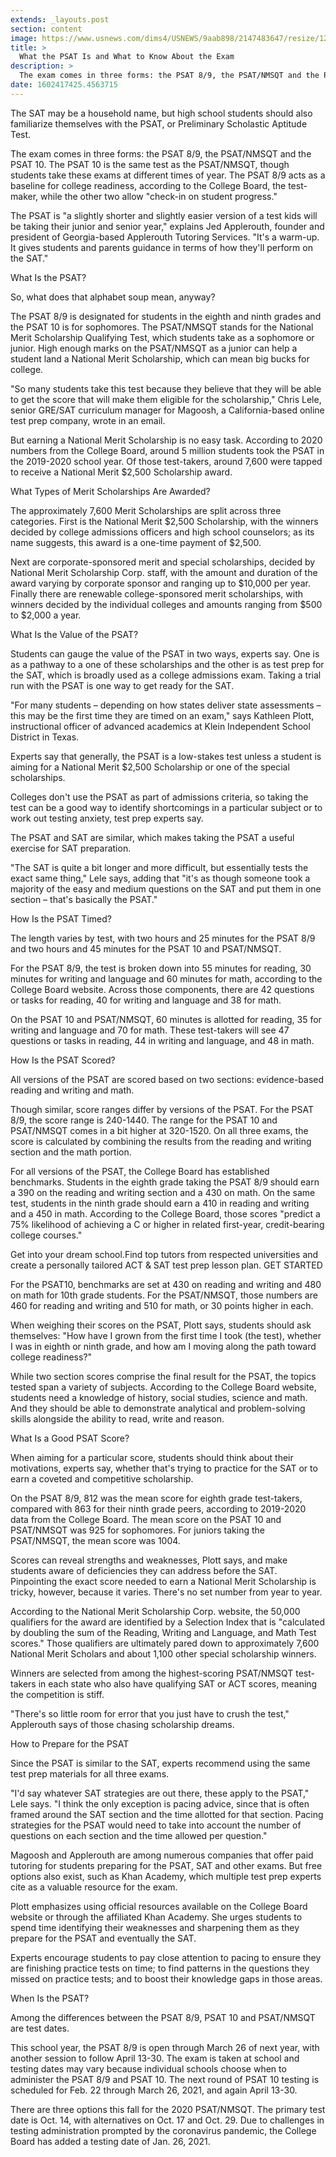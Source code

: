 ```yaml
--- 
extends: _layouts.post 
section: content 
image: https://www.usnews.com/dims4/USNEWS/9aab898/2147483647/resize/1200x%3E/quality/85/?url=http%3A%2F%2Fmedia.beam.usnews.com%2F81%2F65%2F7a66eb394e9a8437bdfbd40feaae%2F200106-studentstakingtest-stock.jpg 
title: > 
  What the PSAT Is and What to Know About the Exam 
description: > 
  The exam comes in three forms: the PSAT 8/9, the PSAT/NMSQT and the PSAT 10.The PSAT 8/9 is designated for students in the eighth and ninth grades and the PSAT 10 is for sophomores.Among the differences between the PSAT 8/9, PSAT 10 and PSAT/NMSQT are test dates.This school year, the PSAT 8/9 is open through March 26 of next year, with another session to follow April 13-30.The exam is taken at school and testing dates may vary because individual schools choose when to administer the PSAT 8/9 and PSAT 10. 
date: 1602417425.4563715 
--- 
```

The SAT may be a household name, but high school students should also familiarize themselves with the PSAT, or Preliminary Scholastic Aptitude Test.

The exam comes in three forms: the PSAT 8/9, the PSAT/NMSQT and the PSAT 10. The PSAT 10 is the same test as the PSAT/NMSQT, though students take these exams at different times of year. The PSAT 8/9 acts as a baseline for college readiness, according to the College Board, the test-maker, while the other two allow "check-in on student progress."

The PSAT is "a slightly shorter and slightly easier version of a test kids will be taking their junior and senior year," explains Jed Applerouth, founder and president of Georgia-based Applerouth Tutoring Services. "It's a warm-up. It gives students and parents guidance in terms of how they'll perform on the SAT."

What Is the PSAT?

So, what does that alphabet soup mean, anyway?

The PSAT 8/9 is designated for students in the eighth and ninth grades and the PSAT 10 is for sophomores. The PSAT/NMSQT stands for the National Merit Scholarship Qualifying Test, which students take as a sophomore or junior. High enough marks on the PSAT/NMSQT as a junior can help a student land a National Merit Scholarship, which can mean big bucks for college.

"So many students take this test because they believe that they will be able to get the score that will make them eligible for the scholarship," Chris Lele, senior GRE/SAT curriculum manager for Magoosh, a California-based online test prep company, wrote in an email.

But earning a National Merit Scholarship is no easy task. According to 2020 numbers from the College Board, around 5 million students took the PSAT in the 2019-2020 school year. Of those test-takers, around 7,600 were tapped to receive a National Merit $2,500 Scholarship award.

What Types of Merit Scholarships Are Awarded?

The approximately 7,600 Merit Scholarships are split across three categories. First is the National Merit $2,500 Scholarship, with the winners decided by college admissions officers and high school counselors; as its name suggests, this award is a one-time payment of $2,500.

Next are corporate-sponsored merit and special scholarships, decided by National Merit Scholarship Corp. staff, with the amount and duration of the award varying by corporate sponsor and ranging up to $10,000 per year. Finally there are renewable college-sponsored merit scholarships, with winners decided by the individual colleges and amounts ranging from $500 to $2,000 a year.

What Is the Value of the PSAT?

Students can gauge the value of the PSAT in two ways, experts say. One is as a pathway to a one of these scholarships and the other is as test prep for the SAT, which is broadly used as a college admissions exam. Taking a trial run with the PSAT is one way to get ready for the SAT.

"For many students – depending on how states deliver state assessments – this may be the first time they are timed on an exam," says Kathleen Plott, instructional officer of advanced academics at Klein Independent School District in Texas.

Experts say that generally, the PSAT is a low-stakes test unless a student is aiming for a National Merit $2,500 Scholarship or one of the special scholarships.

Colleges don't use the PSAT as part of admissions criteria, so taking the test can be a good way to identify shortcomings in a particular subject or to work out testing anxiety, test prep experts say.

The PSAT and SAT are similar, which makes taking the PSAT a useful exercise for SAT preparation.

"The SAT is quite a bit longer and more difficult, but essentially tests the exact same thing," Lele says, adding that "it's as though someone took a majority of the easy and medium questions on the SAT and put them in one section – that's basically the PSAT."

How Is the PSAT Timed?

The length varies by test, with two hours and 25 minutes for the PSAT 8/9 and two hours and 45 minutes for the PSAT 10 and PSAT/NMSQT.

For the PSAT 8/9, the test is broken down into 55 minutes for reading, 30 minutes for writing and language and 60 minutes for math, according to the College Board website. Across those components, there are 42 questions or tasks for reading, 40 for writing and language and 38 for math.

On the PSAT 10 and PSAT/NMSQT, 60 minutes is allotted for reading, 35 for writing and language and 70 for math. These test-takers will see 47 questions or tasks in reading, 44 in writing and language, and 48 in math.

How Is the PSAT Scored?

All versions of the PSAT are scored based on two sections: evidence-based reading and writing and math.

Though similar, score ranges differ by versions of the PSAT. For the PSAT 8/9, the score range is 240-1440. The range for the PSAT 10 and PSAT/NMSQT comes in a bit higher at 320-1520. On all three exams, the score is calculated by combining the results from the reading and writing section and the math portion.

For all versions of the PSAT, the College Board has established benchmarks. Students in the eighth grade taking the PSAT 8/9 should earn a 390 on the reading and writing section and a 430 on math. On the same test, students in the ninth grade should earn a 410 in reading and writing and a 450 in math. According to the College Board, those scores "predict a 75% likelihood of achieving a C or higher in related first-year, credit-bearing college courses."

Get into your dream school.Find top tutors from respected universities and create a personally tailored ACT & SAT test prep lesson plan. GET STARTED

For the PSAT10, benchmarks are set at 430 on reading and writing and 480 on math for 10th grade students. For the PSAT/NMSQT, those numbers are 460 for reading and writing and 510 for math, or 30 points higher in each.

When weighing their scores on the PSAT, Plott says, students should ask themselves: "How have I grown from the first time I took (the test), whether I was in eighth or ninth grade, and how am I moving along the path toward college readiness?"

While two section scores comprise the final result for the PSAT, the topics tested span a variety of subjects. According to the College Board website, students need a knowledge of history, social studies, science and math. And they should be able to demonstrate analytical and problem-solving skills alongside the ability to read, write and reason.

What Is a Good PSAT Score?

When aiming for a particular score, students should think about their motivations, experts say, whether that's trying to practice for the SAT or to earn a coveted and competitive scholarship.

On the PSAT 8/9, 812 was the mean score for eighth grade test-takers, compared with 863 for their ninth grade peers, according to 2019-2020 data from the College Board. The mean score on the PSAT 10 and PSAT/NMSQT was 925 for sophomores. For juniors taking the PSAT/NMSQT, the mean score was 1004.

Scores can reveal strengths and weaknesses, Plott says, and make students aware of deficiencies they can address before the SAT. Pinpointing the exact score needed to earn a National Merit Scholarship is tricky, however, because it varies. There's no set number from year to year.

According to the National Merit Scholarship Corp. website, the 50,000 qualifiers for the award are identified by a Selection Index that is "calculated by doubling the sum of the Reading, Writing and Language, and Math Test scores." Those qualifiers are ultimately pared down to approximately 7,600 National Merit Scholars and about 1,100 other special scholarship winners.

Winners are selected from among the highest-scoring PSAT/NMSQT test-takers in each state who also have qualifying SAT or ACT scores, meaning the competition is stiff.

"There's so little room for error that you just have to crush the test," Applerouth says of those chasing scholarship dreams.

How to Prepare for the PSAT

Since the PSAT is similar to the SAT, experts recommend using the same test prep materials for all three exams.

"I'd say whatever SAT strategies are out there, these apply to the PSAT," Lele says. "I think the only exception is pacing advice, since that is often framed around the SAT section and the time allotted for that section. Pacing strategies for the PSAT would need to take into account the number of questions on each section and the time allowed per question."

Magoosh and Applerouth are among numerous companies that offer paid tutoring for students preparing for the PSAT, SAT and other exams. But free options also exist, such as Khan Academy, which multiple test prep experts cite as a valuable resource for the exam.

Plott emphasizes using official resources available on the College Board website or through the affiliated Khan Academy. She urges students to spend time identifying their weaknesses and sharpening them as they prepare for the PSAT and eventually the SAT.

Experts encourage students to pay close attention to pacing to ensure they are finishing practice tests on time; to find patterns in the questions they missed on practice tests; and to boost their knowledge gaps in those areas.

When Is the PSAT?

Among the differences between the PSAT 8/9, PSAT 10 and PSAT/NMSQT are test dates.

This school year, the PSAT 8/9 is open through March 26 of next year, with another session to follow April 13-30. The exam is taken at school and testing dates may vary because individual schools choose when to administer the PSAT 8/9 and PSAT 10. The next round of PSAT 10 testing is scheduled for Feb. 22 through March 26, 2021, and again April 13-30.

There are three options this fall for the 2020 PSAT/NMSQT. The primary test date is Oct. 14, with alternatives on Oct. 17 and Oct. 29. Due to challenges in testing administration prompted by the coronavirus pandemic, the College Board has added a testing date of Jan. 26, 2021.